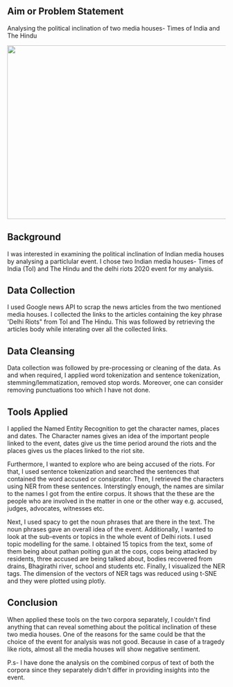 ## Aim or Problem Statement
Analysing the political inclination of two media houses- Times of India and The Hindu

<img src="https://images.pexels.com/photos/3030823/pexels-photo-3030823.jpeg?cs=srgb&dl=pexels-suzy-hazelwood-3030823.jpg&fm=jpg" data-canonical-src="https://images.pexels.com/photos/3030823/pexels-photo-3030823.jpeg?cs=srgb&dl=pexels-suzy-hazelwood-3030823.jpg&fm=jpg" width="700" height="400" />

<!-- ![This is an image](https://images.pexels.com/photos/3030823/pexels-photo-3030823.jpeg?cs=srgb&dl=pexels-suzy-hazelwood-3030823.jpg&fm=jpg) This is another way to upload images. Since this is a comment, it won't reflect in the file -->

## Background
I was interested in examining the political inclination of Indian media houses by analysing a particlular event. I chose two Indian media houses- Times of India (ToI) and The Hindu and the delhi riots 2020 event for my analysis. 

## Data Collection
I used Google news API to scrap the news articles from the two mentioned media houses. I collected the links to the articles containing the key phrase 'Delhi Riots" from ToI and The Hindu. This was followed by retrieving the articles body while interating over all the collected links.

## Data Cleansing
Data collection was followed by pre-processing or cleaning of the data. As and when required, I applied word tokenization and sentence tokenization, stemming/lemmatization, removed stop words. Moreover, one can consider removing punctuations too which I have not done. 

## Tools Applied
I applied the Named Entity Recognition to get the character names, places and dates. The Character names gives an idea of the important people linked to the event, dates give us the time period around the riots and the places gives us the places linked to the riot site.

Furthermore, I wanted to explore who are being accused of the riots. For that, I used sentence tokenization and searched the sentences that contained the word accused or consiprator. Then, I retrieved the characters using NER from these sentences. Interstingly enough, the names are similar to the names I got from the entire corpus. It shows that the these are the people who are involved in the matter in one or the other way e.g. accused, judges, advocates, witnesses etc.

Next, I used spacy to get the noun phrases that are there in the text. The noun phrases gave an overall idea of the event.
Additionally, I wanted to look at the sub-events or topics in the whole event of Delhi riots. I used topic modelling for the same. I obtained 15 topics from the text, some of them being about pathan poiting gun at the cops, cops being attacked by residents, three accused are being talked about, bodies recovered from drains, Bhagirathi river, school and students etc.
Finally, I visualized the NER tags. The dimension of the vectors of NER tags was reduced using t-SNE and they were plotted using plotly.

## Conclusion
When applied these tools on the two corpora separately, I couldn't find anything that can reveal something about the political inclination of these two media houses. One of the reasons for the same could be that the choice of the event for analysis was not good. Because in case of a tragedy like riots, almost all the media houses will show negative sentiment.

P.s- I have done the analysis on the combined corpus of text of both the corpora since they separately didn't differ in providing insights into the event.



